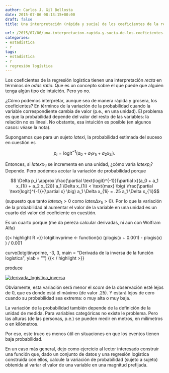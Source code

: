 ```yaml
---
author: Carlos J. Gil Bellosta
date: 2015-07-06 08:13:15+00:00
draft: false
title: Una interpretación (rápida y sucia) de los coeficientes de la regresión logística

url: /2015/07/06/una-interpretacion-rapida-y-sucia-de-los-coeficientes-de-la-regresion-logistica/
categories:
- estadística
- r
tags:
- estadística
- r
- regresión logística
---
```


Los coeficientes de la regresión logística tienen una interpretación _recta_ en términos de _odds ratio_. Que es un concepto sobre el que puede que alguien tenga algún tipo de intuición. Pero yo no.

¿Cómo podemos interpretar, aunque sea de manera rápida y grosera, los coeficientes? En términos de la variación de la probabilidad cuando la variable correspondiente cambia de valor (p.e., en una unidad). El problema es que la probabilidad depende del valor del resto de las variables: la relación no es lineal. No obstante, esa intuición es posible (en algunos casos: véase la nota).

Supongamos que para un sujeto $latex i$, la probabilidad estimada del suceso en cuestión es

$$ p_i = \text{logit}^{-1}(a_0 + a_1 x_{1i} + a_2 x_{2i}).$$

Entonces, si $latex x_{1i}$ se incrementa en una unidad, ¿cómo varía $latex p_i$? Depende. Pero podemos acotar la variación de probabilidad porque

$$ \Delta p_i \approx \frac{\partial \text{logit}^{-1}}{\partial x}(a_0 + a_1 x_{1i} + a_2 x_{2i}) a_1 \Delta x_{1i} < \text{max} \big( \frac{\partial \text{logit}^{-1}}{\partial x} \big) a_1 \Delta x_{1i} = .25 a_1 \Delta x_{1i}$$

(supuesto que tanto $latex a_1 > 0$ como $latex \Delta x_{1i} > 0$). Por lo que la variación de la probabilidad al aumentar el valor de la variable en una unidad es un cuarto del valor del coeficiente en cuestión.

Es un cuarto porque (me da pereza calcular derivadas, ni aun con Wolfram Alfa)

{{< highlight R >}}
lotgitinvprime <- function(x)
  (plogis(x + 0.001) - plogis(x) ) / 0.001

curve(lotgitinvprime, -3, 3,
      main = "Derivada de la inversa de la función logística",
      ylab = "")
{{< / highlight >}}

produce

[![derivada_logistica_inversa](/wp-uploads/2015/07/derivada_logistica_inversa.png#center)
](/wp-uploads/2015/07/derivada_logistica_inversa.png#center)

Obviamente, esta variación será menor el _score_ de la observación esté lejos de 0, que es donde está el máximo (de valor .25). Y estará lejos de cero cuando su probabilidad sea extrema: o muy alta o muy baja.

La variación de la probabilidad también depende de la definición de la unidad de medida. Para variables categóricas no existe le problema. Pero las alturas (de las personas, p.e.) se pueden medir en metros, en milímetros o en kilómetros.

Por eso, este truco es menos útil en situaciones en que los eventos tienen baja probabilidad.

En un caso más general, dejo como ejercicio al lector interesado construir una función que, dado un conjunto de datos y una regresión logística construida con ellos, calcule la variación de probabilidad (sujeto a sujeto) obtenida al variar el valor de una variable en una magnitud prefijada.
